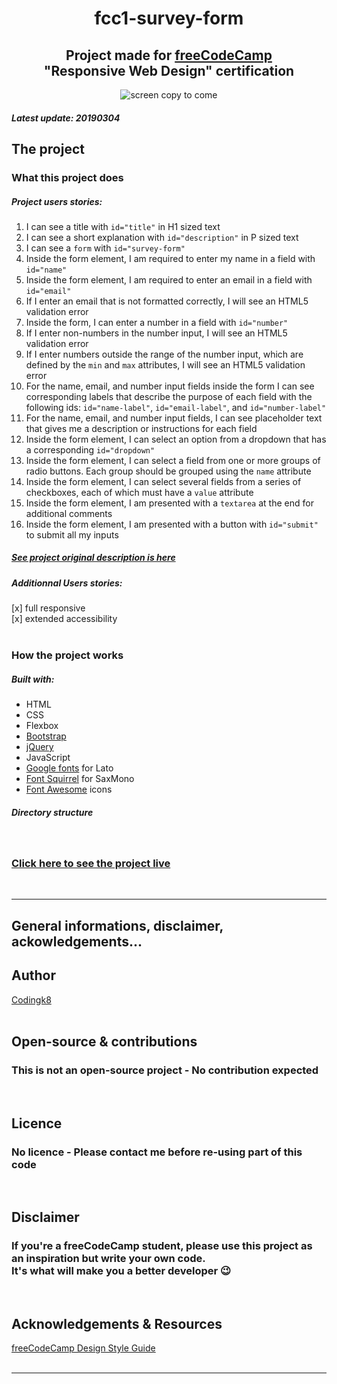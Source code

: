 <h1 align="center">fcc1-survey-form</h1>

<h2 align="center">Project made for <a href="https://www.freecodecamp.org/">freeCodeCamp</a><br>"Responsive Web Design" certification</h2>


<p align="center"><img src="https://bigimage.png" alt="screen copy to come")</p>


##### Latest update: 20190304

## The project

### What this project does

##### Project users stories:

1. I can see a title with `id="title"` in H1 sized text
1. I can see a short explanation with `id="description"` in P sized text
1. I can see a `form` with `id="survey-form"`
1. Inside the form element, I am required to enter my name in a field with `id="name"`
1. Inside the form element, I am required to enter an email in a field with `id="email"`
1. If I enter an email that is not formatted correctly, I will see an HTML5 validation error
1. Inside the form, I can enter a number in a field with `id="number"`
1. If I enter non-numbers in the number input, I will see an HTML5 validation error
1. If I enter numbers outside the range of the number input, which are defined by the `min` and `max` attributes, I will see an HTML5 validation error
1. For the name, email, and number input fields inside the form I can see corresponding labels that describe the purpose of each field with the following ids: `id="name-label"`, `id="email-label"`, and `id="number-label"`
1. For the name, email, and number input fields, I can see placeholder text that gives me a description or instructions for each field
1. Inside the form element, I can select an option from a dropdown that has a corresponding `id="dropdown"`
1. Inside the form element, I can select a field from one or more groups of radio buttons. Each group should be grouped using the `name` attribute
1. Inside the form element, I can select several fields from a series of checkboxes, each of which must have a `value` attribute
1. Inside the form element, I am presented with a `textarea` at the end for additional comments
1. Inside the form element, I am presented with a button with `id="submit"` to submit all my inputs

##### [See project original description is here](https://learn.freecodecamp.org/responsive-web-design/responsive-web-design-projects/build-a-survey-form)

##### Additionnal Users stories: 
[x] full responsive  
[x] extended accessibility  
<br>

### How the project works

##### Built with:
* HTML
* CSS
* Flexbox
* [Bootstrap](https://getbootstrap.com/)
* [jQuery](https://jquery.com/)
* JavaScript
* [Google fonts](https://fonts.google.com/) for Lato
* [Font Squirrel](https://www.fontsquirrel.com/) for SaxMono
* [Font Awesome](https://fontawesome.com/) icons

##### Directory structure
<br>

### [Click here to see the project live](#)
<br>

---

## General informations, disclaimer, ackowledgements...

## Author

[Codingk8](https://github.com/codingk8)  
<br>

## Open-source & contributions

### This is not an open-source project - No contribution expected
<br>

## Licence

### No licence - Please contact me before re-using part of this code
<br>

## Disclaimer

### If you're a freeCodeCamp student, please use this project as an inspiration but write your own code.<br>It's what will make you a better developer :wink:
<br>

## Acknowledgements & Resources

[freeCodeCamp Design Style Guide](https://design-style-guide.freecodecamp.org/)  
<br>

---

